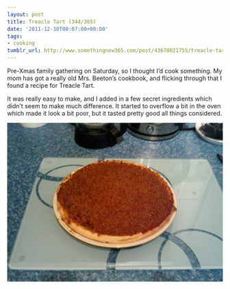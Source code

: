 ```yaml
---
layout: post
title: Treacle Tart (344/365)
date: '2011-12-10T08:07:00+00:00'
tags:
- cooking
tumblr_url: http://www.somethingnew365.com/post/43670021755/treacle-tart-344365
---
```

Pre-Xmas family gathering on Saturday, so I thought I’d cook something. My mom has got a really old Mrs. Beeton’s cookbook, and flicking through that I found a recipe for Treacle Tart.

It was really easy to make, and I added in a few secret ingredients which didn’t seem to make much difference. It started to overflow a bit in the oven which made it look a bit poor, but it tasted pretty good all things considered.

![Treacle Tart](/images/tumblr_files/tumblr_milbmc1pan1s6o6vno1_1280.jpg)
